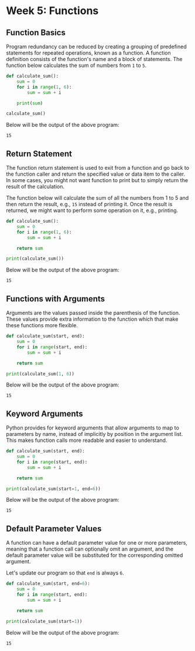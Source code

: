 # Week 5: Functions

## Function Basics
Program redundancy can be reduced by creating a grouping of predefined statements for repeated operations, known as a function. A function definition consists of the function's name and a block of statements. The function below calculates the sum of numbers from `1` to `5`.
```python
def calculate_sum():
    sum = 0
    for i in range(1, 6):
        sum = sum + i

    print(sum)

calculate_sum()
```
Below will be the output of the above program:
```
15
```

## Return Statement
The function return statement is used to exit from a function and go back to the function caller and return the specified value or data item to the caller. In some cases, you might not want function to print but to simply return the result of the calculation.

The function below will calculate the sum of all the numbers from 1 to 5 and then return the result, e.g., `15` instead of printing it. Once the result is returned, we might want to perform some operation on it, e.g., printing.
```python
def calculate_sum():
    sum = 0
    for i in range(1, 6):
        sum = sum + i

    return sum

print(calculate_sum())
```
Below will be the output of the above program:
```
15
```

## Functions with Arguments

Arguments are the values passed inside the parenthesis of the function. These values provide extra information to the function which that make these functions more flexible.


```python
def calculate_sum(start, end):
    sum = 0
    for i in range(start, end):
        sum = sum + i

    return sum

print(calculate_sum(1, 6))
```
Below will be the output of the above program:
```
15
```
## Keyword Arguments
Python provides for keyword arguments that allow arguments to map to parameters by name, instead of implicitly by position in the argument list. This makes function calls more readable and easier to understand.

```python
def calculate_sum(start, end):
    sum = 0
    for i in range(start, end):
        sum = sum + i

    return sum

print(calculate_sum(start=1, end=6))
```
Below will be the output of the above program:
```
15
```
## Default Parameter Values
A function can have a default parameter value for one or more parameters, meaning that a function call can optionally omit an argument, and the default parameter value will be substituted for the corresponding omitted argument.

Let's update our program so that `end` is always `6`.
```python
def calculate_sum(start, end=6):
    sum = 0
    for i in range(start, end):
        sum = sum + i

    return sum

print(calculate_sum(start=1))
```
Below will be the output of the above program:
```
15
```
